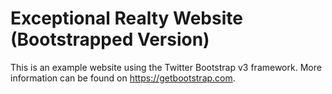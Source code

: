 # Exceptional Realty Website (Bootstrapped Version)

This is an example website using the Twitter Bootstrap v3 framework. More information can be found on https://getbootstrap.com.
